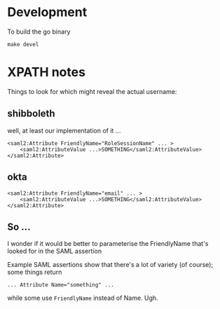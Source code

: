 # Development

To build the go binary

```
make devel
```


# XPATH notes

Things to look for which might reveal the actual username:

## shibboleth

well, at least our implementation of it ...

```
<saml2:Attribute FriendlyName="RoleSessionName" ... >
    <saml2:AttributeValue ...>SOMETHING</saml2:AttributeValue>
</saml2:Attribute>
```

## okta

```
<saml2:Attribute FriendlyName="email" ... >
    <saml2:AttributeValue ...>SOMETHING</saml2:AttributeValue>
</saml2:Attribute>
```

## So ...

I wonder if it would be better to parameterise the FriendlyName that's looked for in the SAML
assertion 

Example SAML assertions show that there's a lot of variety (of course); some things return

```
... Attribute Name="something" ...
```

while some use `FriendlyName` instead of Name. Ugh.



